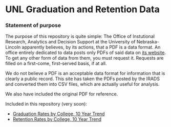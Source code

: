 # UNL Graduation and Retention Data

### Statement of purpose

The purpose of this repository is quite simple: The Office of Instutional Research, Analytics and Decision Support at the University of Nebraska-Lincoln apparently believes, by its actions, that a PDF is a data format. An office entirely dedicated to data posts only PDFs of said data on [its website](http://irads.unl.edu/). To get any other form of data from them, you must request it. Requests are filled on a first-come, first-served basis, if at all. 

We do not believe a PDF is an acceptable data format for information that is clearly a public record. This site has taken the PDFs posted by the IRADS and converted them into CSV files, which are actually useful for analysis.

We also have included the original PDF for reference.

Included in this repository (very soon):

* [Graduation Rates by College, 10 Year Trend](http://irads.unl.edu/dmdocuments/050_Fall_2015_graduation_rate_by_college.pdf)
* [Retention Rates by College, 10 Year Trend](http://irads.unl.edu/dmdocuments/050_Fall_2015_retention_rate_by_college.pdf)